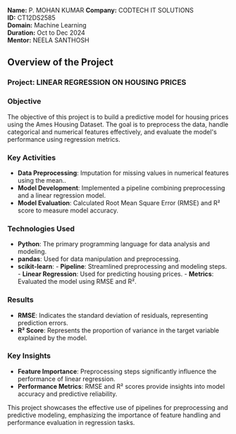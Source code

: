 
**Name:** P. MOHAN KUMAR 
**Company:** CODTECH IT SOLUTIONS  
**ID:** CT12DS2585  
**Domain:** Machine Learning  
**Duration:** Oct to Dec 2024  
**Mentor:** NEELA SANTHOSH


## Overview of the Project

### Project: LINEAR REGRESSION ON HOUSING PRICES

### Objective
The objective of this project is to build a predictive model for housing prices using the Ames Housing Dataset. The goal is to preprocess the data, handle categorical and numerical features effectively, and evaluate the model's performance using regression metrics.

### Key Activities
- **Data Preprocessing**: Imputation for missing values in numerical features using the mean..
- **Model Development**: Implemented a pipeline combining preprocessing and a linear regression model.
- **Model Evaluation**: Calculated Root Mean Square Error (RMSE) and R² score to measure model accuracy.

### Technologies Used
- **Python**: The primary programming language for data analysis and modeling.
- **pandas**: Used for data manipulation and preprocessing.
- **scikit-learn**:
      - **Pipeline**: Streamlined preprocessing and modeling steps.
      - **Linear Regression**: Used for predicting housing prices.
      - **Metrics**: Evaluated the model using RMSE and R².

### Results
- **RMSE**: Indicates the standard deviation of residuals, representing prediction errors.
- **R² Score**: Represents the proportion of variance in the target variable explained by the model.

### Key Insights
- **Feature Importance**: Preprocessing steps significantly influence the performance of linear regression.
- **Performance Metrics**: RMSE and R² scores provide insights into model accuracy and predictive reliability.

This project showcases the effective use of pipelines for preprocessing and predictive modeling, emphasizing the importance of feature handling and performance evaluation in regression tasks.
